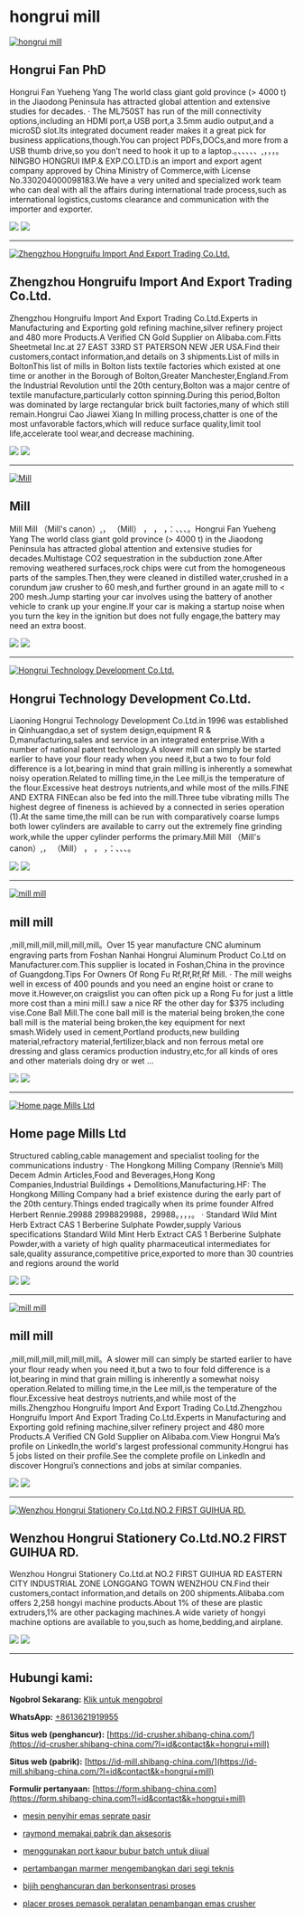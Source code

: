 # hongrui mill

<a href="https://swt.shibang-china.com/?l=id&img&k=hongrui+mill" target="_blank">![hongrui mill](http://static.shibang-china.com/all-800x300/133.jpg)</a>

## Hongrui Fan PhD
Hongrui Fan Yueheng Yang The world class giant gold province (&gt; 4000 t) in the Jiaodong Peninsula has attracted global attention and extensive studies for decades.&nbsp;&#0183;&#32;The ML750ST has run of the mill connectivity options,including an HDMI port,a USB port,a 3.5mm audio output,and a microSD slot.Its integrated document reader makes it a great pick for business applications,though.You can project PDFs,DOCs,and more from a USB thumb drive,so you don’t need to hook it up to a laptop.。、、、、、,，，，。NINGBO HONGRUI IMP.&amp; EXP.CO.LTD.is an import and export agent company approved by China Ministry of Commerce,with License No.330204000098183.We have a very united and specialized work team who can deal with all the affairs during international trade process,such as international logistics,customs clearance and communication with the importer and exporter.


<a href="https://whatsapp.shibangsoft.com/WhatsApp.php" target="_blank" title="WhatsApp">![](http://static.shibang-china.com/icon/whatsapp.png)</a> <a href="https://swt.shibang-china.com/?l=id&icon&k=hongrui+mill" target="_blank">![](http://static.shibang-china.com/icon/chat-id.png)</a>

---

<a href="https://swt.shibang-china.com/?l=id&img&k=hongrui+mill" target="_blank">![Zhengzhou Hongruifu Import And Export Trading Co.Ltd.](http://static.shibang-china.com/all-800x300/687.jpg)</a>

## Zhengzhou Hongruifu Import And Export Trading Co.Ltd.
Zhengzhou Hongruifu Import And Export Trading Co.Ltd.Experts in Manufacturing and Exporting gold refining machine,silver refinery project and 480 more Products.A Verified CN Gold Supplier on Alibaba.com.Fitts Sheetmetal Inc.at 27 EAST 33RD ST PATERSON NEW JER USA.Find their customers,contact information,and details on 3 shipments.List of mills in BoltonThis list of mills in Bolton lists textile factories which existed at one time or another in the Borough of Bolton,Greater Manchester,England.From the Industrial Revolution until the 20th century,Bolton was a major centre of textile manufacture,particularly cotton spinning.During this period,Bolton was dominated by large rectangular brick built factories,many of which still remain.Hongrui Cao Jiawei Xiang In milling process,chatter is one of the most unfavorable factors,which will reduce surface quality,limit tool life,accelerate tool wear,and decrease machining.


<a href="https://whatsapp.shibangsoft.com/WhatsApp.php" target="_blank" title="WhatsApp">![](http://static.shibang-china.com/icon/whatsapp.png)</a> <a href="https://swt.shibang-china.com/?l=id&icon&k=hongrui+mill" target="_blank">![](http://static.shibang-china.com/icon/chat-id.png)</a>

---

<a href="https://swt.shibang-china.com/?l=id&img&k=hongrui+mill" target="_blank">![Mill](http://static.shibang-china.com/all-800x300/611.jpg)</a>

## Mill
Mill Mill （Mill's canon）,， （Mill） ， ， ，：、、、。Hongrui Fan Yueheng Yang The world class giant gold province (&gt; 4000 t) in the Jiaodong Peninsula has attracted global attention and extensive studies for decades.Multistage CO2 sequestration in the subduction zone.After removing weathered surfaces,rock chips were cut from the homogeneous parts of the samples.Then,they were cleaned in distilled water,crushed in a corundum jaw crusher to 60 mesh,and further ground in an agate mill to &lt; 200 mesh.Jump starting your car involves using the battery of another vehicle to crank up your engine.If your car is making a startup noise when you turn the key in the ignition but does not fully engage,the battery may need an extra boost.


<a href="https://whatsapp.shibangsoft.com/WhatsApp.php" target="_blank" title="WhatsApp">![](http://static.shibang-china.com/icon/whatsapp.png)</a> <a href="https://swt.shibang-china.com/?l=id&icon&k=hongrui+mill" target="_blank">![](http://static.shibang-china.com/icon/chat-id.png)</a>

---

<a href="https://swt.shibang-china.com/?l=id&img&k=hongrui+mill" target="_blank">![Hongrui Technology Development Co.Ltd.](http://static.shibang-china.com/all-800x300/973.jpg)</a>

## Hongrui Technology Development Co.Ltd.
Liaoning Hongrui Technology Development Co.Ltd.in 1996 was established in Qinhuangdao,a set of system design,equipment R &amp; D,manufacturing,sales and service in an integrated enterprise.With a number of national patent technology.A slower mill can simply be started earlier to have your flour ready when you need it,but a two to four fold difference is a lot,bearing in mind that grain milling is inherently a somewhat noisy operation.Related to milling time,in the Lee mill,is the temperature of the flour.Excessive heat destroys nutrients,and while most of the mills.FINE AND EXTRA FINEcan also be fed into the mill.Three tube vibrating mills The highest degree of fineness is achieved by a connected in series operation (1).At the same time,the mill can be run with comparatively coarse lumps both lower cylinders are available to carry out the extremely fine grinding work,while the upper cylinder performs the primary.Mill Mill （Mill's canon）,， （Mill） ， ， ，：、、、。


<a href="https://whatsapp.shibangsoft.com/WhatsApp.php" target="_blank" title="WhatsApp">![](http://static.shibang-china.com/icon/whatsapp.png)</a> <a href="https://swt.shibang-china.com/?l=id&icon&k=hongrui+mill" target="_blank">![](http://static.shibang-china.com/icon/chat-id.png)</a>

---

<a href="https://swt.shibang-china.com/?l=id&img&k=hongrui+mill" target="_blank">![mill mill](http://static.shibang-china.com/all-800x300/190.jpg)</a>

## mill mill
,mill,mill,mill,mill,mill,mill。Over 15 year manufacture CNC aluminum engraving parts from Foshan Nanhai Hongrui Aluminum Product Co.Ltd on Manufacturer.com.This supplier is located in Foshan,China in the province of Guangdong.Tips For Owners Of Rong Fu Rf,Rf,Rf,Rf Mill.&nbsp;&#0183;&#32;The mill weighs well in excess of 400 pounds and you need an engine hoist or crane to move it.However,on craigslist you can often pick up a Rong Fu for just a little more cost than a mini mill.I saw a nice RF the other day for $375 including vise.Cone Ball Mill.The cone ball mill is the material being broken,the cone ball mill is the material being broken,the key equipment for next smash.Widely used in cement,Portland products,new building material,refractory material,fertilizer,black and non ferrous metal ore dressing and glass ceramics production industry,etc,for all kinds of ores and other materials doing dry or wet …


<a href="https://whatsapp.shibangsoft.com/WhatsApp.php" target="_blank" title="WhatsApp">![](http://static.shibang-china.com/icon/whatsapp.png)</a> <a href="https://swt.shibang-china.com/?l=id&icon&k=hongrui+mill" target="_blank">![](http://static.shibang-china.com/icon/chat-id.png)</a>

---

<a href="https://swt.shibang-china.com/?l=id&img&k=hongrui+mill" target="_blank">![Home page Mills Ltd](http://static.shibang-china.com/all-800x300/716.jpg)</a>

## Home page Mills Ltd
Structured cabling,cable management and specialist tooling for the communications industry&nbsp;&#0183;&#32;The Hongkong Milling Company (Rennie’s Mill) Decem Admin Articles,Food and Beverages,Hong Kong Companies,Industrial Buildings + Demolitions,Manufacturing.HF: The Hongkong Milling Company had a brief existence during the early part of the 20th century.Things ended tragically when its prime founder Alfred Herbert Rennie.29988 2998829988，29988。，，，。&nbsp;&#0183;&#32;Standard Wild Mint Herb Extract CAS 1 Berberine Sulphate Powder,supply Various specifications Standard Wild Mint Herb Extract CAS 1 Berberine Sulphate Powder,with a variety of high quality pharmaceutical intermediates for sale,quality assurance,competitive price,exported to more than 30 countries and regions around the world


<a href="https://whatsapp.shibangsoft.com/WhatsApp.php" target="_blank" title="WhatsApp">![](http://static.shibang-china.com/icon/whatsapp.png)</a> <a href="https://swt.shibang-china.com/?l=id&icon&k=hongrui+mill" target="_blank">![](http://static.shibang-china.com/icon/chat-id.png)</a>

---

<a href="https://swt.shibang-china.com/?l=id&img&k=hongrui+mill" target="_blank">![mill mill](http://static.shibang-china.com/all-800x300/1078.jpg)</a>

## mill mill
,mill,mill,mill,mill,mill,mill。A slower mill can simply be started earlier to have your flour ready when you need it,but a two to four fold difference is a lot,bearing in mind that grain milling is inherently a somewhat noisy operation.Related to milling time,in the Lee mill,is the temperature of the flour.Excessive heat destroys nutrients,and while most of the mills.Zhengzhou Hongruifu Import And Export Trading Co.Ltd.Zhengzhou Hongruifu Import And Export Trading Co.Ltd.Experts in Manufacturing and Exporting gold refining machine,silver refinery project and 480 more Products.A Verified CN Gold Supplier on Alibaba.com.View Hongrui Ma’s profile on LinkedIn,the world's largest professional community.Hongrui has 5 jobs listed on their profile.See the complete profile on LinkedIn and discover Hongrui’s connections and jobs at similar companies.


<a href="https://whatsapp.shibangsoft.com/WhatsApp.php" target="_blank" title="WhatsApp">![](http://static.shibang-china.com/icon/whatsapp.png)</a> <a href="https://swt.shibang-china.com/?l=id&icon&k=hongrui+mill" target="_blank">![](http://static.shibang-china.com/icon/chat-id.png)</a>

---

<a href="https://swt.shibang-china.com/?l=id&img&k=hongrui+mill" target="_blank">![Wenzhou Hongrui Stationery Co.Ltd.NO.2 FIRST GUIHUA RD.](http://static.shibang-china.com/all-800x300/981.jpg)</a>

## Wenzhou Hongrui Stationery Co.Ltd.NO.2 FIRST GUIHUA RD.
Wenzhou Hongrui Stationery Co.Ltd.at NO.2 FIRST GUIHUA RD EASTERN CITY INDUSTRIAL ZONE LONGGANG TOWN WENZHOU CN.Find their customers,contact information,and details on 200 shipments.Alibaba.com offers 2,258 hongyi machine products.About 1% of these are plastic extruders,1% are other packaging machines.A wide variety of hongyi machine options are available to you,such as home,bedding,and airplane.

<a href="https://whatsapp.shibangsoft.com/WhatsApp.php" target="_blank" title="WhatsApp">![](http://static.shibang-china.com/icon/whatsapp.png)</a> <a href="https://swt.shibang-china.com/?l=id&icon&k=hongrui+mill" target="_blank">![](http://static.shibang-china.com/icon/chat-id.png)</a>

---
## Hubungi kami:

**Ngobrol Sekarang:** [Klik untuk mengobrol](https://swt.shibang-china.com?l=id&contact&k=hongrui+mill)

**WhatsApp:**  [+8613621919955](https://whatsapp.shibangsoft.com/WhatsApp.php)

**Situs web (penghancur):** [https://id-crusher.shibang-china.com/](https://id-crusher.shibang-china.com/?l=id&contact&k=hongrui+mill)

**Situs web (pabrik):** [https://id-mill.shibang-china.com/](https://id-mill.shibang-china.com/?l=id&contact&k=hongrui+mill)

**Formulir pertanyaan:** [https://form.shibang-china.com](https://form.shibang-china.com?l=id&contact&k=hongrui+mill)

* [mesin penyihir emas seprate pasir](../42/mesin%20penyihir%20emas%20seprate%20pasir.md)

* [raymond memakai pabrik dan aksesoris](../46/raymond%20memakai%20pabrik%20dan%20aksesoris.md)

* [menggunakan port kapur bubur batch untuk dijual](../47/menggunakan%20port%20kapur%20bubur%20batch%20untuk%20dijual.md)

* [pertambangan marmer mengembangkan dari segi teknis](../41/pertambangan%20marmer%20mengembangkan%20dari%20segi%20teknis.md)

* [bijih penghancuran dan berkonsentrasi proses](../45/bijih%20penghancuran%20dan%20berkonsentrasi%20proses.md)

* [placer proses pemasok peralatan penambangan emas crusher](../48/placer%20proses%20pemasok%20peralatan%20penambangan%20emas%20crusher.md)